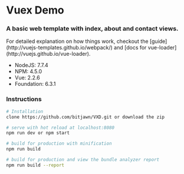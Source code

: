# Vuex Demo
<h3>A basic web template with index, about and contact views.</h3>

<p>For detailed explanation on how things work, checkout the [guide](http://vuejs-templates.github.io/webpack/) and [docs for vue-loader](http://vuejs.github.io/vue-loader).</p>

<ul>
    <li>NodeJS: 7.7.4</li>
    <li>NPM: 4.5.0</li>
    <li>Vue: 2.2.6</li>
    <li>Foundation: 6.3.1</li>
</ul>

<h3>Instructions</h3>

```bash
# Installation
clone https://github.com/bitjawn/VXD.git or download the zip

# serve with hot reload at localhost:8080
npm run dev or npm start

# build for production with minification
npm run build

# build for production and view the bundle analyzer report
npm run build --report
```
